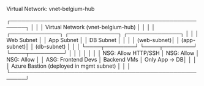 Virtual Network: vnet-belgium-hub

┌──────────────────────────────────────────────────────┐
│                                                      │
│              Virtual Network (vnet-belgium-hub)      │
│                                                      │
│  ┌─────────────┐ ┌─────────────┐ ┌──────────────┐    │
│  │ Web Subnet  │ │ App Subnet  │ │ DB Subnet    │    │
│  │ (web-subnet)│ │ (app-subnet)│ │ (db-subnet)  │    │
│  └────┬────────┘ └────┬────────┘ └────┬─────────┘    │
│       │               │               │              │
│   NSG: Allow HTTP/SSH │  NSG: Allow   │ NSG: Allow   │
│   ASG: Frontend Devs  │  Backend VMs  │ Only App → DB│
│                                                      │
│       Azure Bastion (deployed in mgmt subnet)        │
│                                                      │
└──────────────────────────────────────────────────────┘

